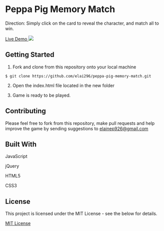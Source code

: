 # Peppa Pig Memory Match

Direction: Simply click on the card to reveal the character, and match all to win.

<a href="http://www.elainevphan.com/asset/projects/Peppa-Pig-Memory-Match/index.html">Live Demo </a>
![](./assets/images/PeppaPig.gif)


## Getting Started

1. Fork and clone from this repository onto your local machine
```
$ git clone https://github.com/elai296/peppa-pig-memory-match.git
```
2. Open the index.html file located in the new folder

3. Game is ready to be played.

## Contributing

Please feel free to fork from this repository, make pull requests and help improve the game by sending suggestions to elainep926@gmail.com

## Built With

JavaScript

jQuery

HTML5

CSS3


## License

This project is licensed under the MIT License - see the below for details.

<a href="https://opensource.org/licenses/mit-license.php">MIT License</a>

